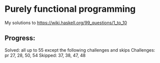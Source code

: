 # Purely functional programming

My solutions to https://wiki.haskell.org/99_questions/1_to_10

## Progress:
Solved: all up to 55 except the following challenges and skips
Challenges: pr 27, 28, 50, 54
Skipped: 37, 38, 47, 48
